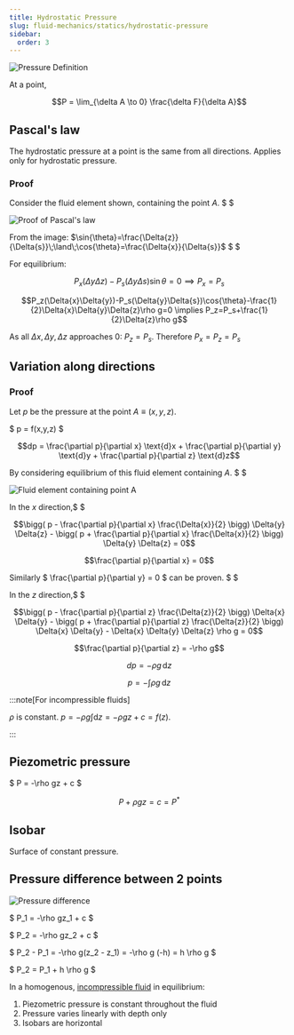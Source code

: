 ```yaml
---
title: Hydrostatic Pressure
slug: fluid-mechanics/statics/hydrostatic-pressure
sidebar:
  order: 3
---
```


![Pressure Definition](/fluids/pressure-definition.jpg)

At a point,

```math
P = \lim_{\delta A \to 0} \frac{\delta F}{\delta A}
```

## Pascal's law

The hydrostatic pressure at a point is the same from all directions. Applies
only for hydrostatic pressure.

### Proof

Consider the fluid element shown, containing the point $A$. $ $

![Proof of Pascal's law](/fluids/pascal-law-proof.jpg)

From the image:
$\sin{\theta}=\frac{\Delta{z}}{\Delta{s}}\;\land\;\cos{\theta}=\frac{\Delta{x}}{\Delta{s}}$
$ $

For equilibrium:

```math
P_x(\Delta{y}\Delta{z})-P_s(\Delta{y}\Delta{s})\sin{\theta}=0
\implies
P_x=P_s
```

```math
P_z(\Delta{x}\Delta{y})-P_s(\Delta{y}\Delta{s})\cos{\theta}-\frac{1}{2}\Delta{x}\Delta{y}\Delta{z}\rho g=0
\implies
P_z=P_s+\frac{1}{2}\Delta{z}\rho g
```

As all $\Delta{x},\Delta{y},\Delta{z}$ approaches $0$: $P_z=P_s$. Therefore
$P_x=P_z=P_s$

## Variation along directions

### Proof

Let $p$ be the pressure at the point $A\equiv (x,y,z)$.

$ p = f(x,y,z) $

```math
dp =
\frac{\partial p}{\partial x} \text{d}x
+
\frac{\partial p}{\partial y} \text{d}y
+
\frac{\partial p}{\partial z} \text{d}z
```

By considering equilibrium of this fluid element containing $A$. $ $

![Fluid element containing point A](/fluids/fluid-element-containing-a.jpg)

In the $x$ direction,$ $

```math
\bigg(
	p -
	\frac{\partial p}{\partial x} \frac{\Delta{x}}{2}
\bigg)
\Delta{y}
\Delta{z}
-
\bigg(
	p +
	\frac{\partial p}{\partial x} \frac{\Delta{x}}{2}
\bigg)
\Delta{y}
\Delta{z}

= 0
```

```math
\frac{\partial p}{\partial x} = 0
```

Similarly $ \frac{\partial p}{\partial y} = 0 $ can be proven. $ $

In the $z$ direction,$ $

```math
\bigg(
	p -
	\frac{\partial p}{\partial z} \frac{\Delta{z}}{2}
\bigg)
\Delta{x}
\Delta{y}
-
\bigg(
	p +
	\frac{\partial p}{\partial z} \frac{\Delta{z}}{2}
\bigg)
\Delta{x}
\Delta{y}

-
\Delta{x}
\Delta{y}
\Delta{z}
\rho
g

= 0
```

```math
\frac{\partial p}{\partial z} = -\rho g
```

```math
dp = -\rho g\,\text{d}z
```

```math
p = -\int{\rho g\,\text{d}z}
```

:::note[For incompressible fluids]

$\rho$ is constant. $p = -\rho g\int{\text{d}z} = -\rho gz + c = f(z)$.

:::

## Piezometric pressure

$ P = -\rho gz + c $

```math
P + \rho gz = c = P^{*}
```

## Isobar

Surface of constant pressure.

## Pressure difference between 2 points

![Pressure difference](/fluids/pressure-difference.jpg)

$ P_1 = -\rho gz_1 + c $

$ P_2 = -\rho gz_2 + c $

$ P_2 - P_1 = -\rho g(z_2 - z_1) = -\rho g (-h) = h \rho g $

$ P_2 = P_1 + h \rho g $

In a homogenous,
[incompressible fluid](/fluid-mechanics/dynamics/introduction/#incompressible)
in equilibrium:

1. Piezometric pressure is constant throughout the fluid
2. Pressure varies linearly with depth only
3. Isobars are horizontal
